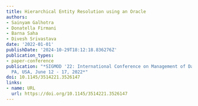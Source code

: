 ```yaml
---
title: Hierarchical Entity Resolution using an Oracle
authors:
- Sainyam Galhotra
- Donatella Firmani
- Barna Saha
- Divesh Srivastava
date: '2022-01-01'
publishDate: '2024-10-29T18:12:18.836276Z'
publication_types:
- paper-conference
publication: "*SIGMOD '22: International Conference on Management of Data, Philadelphia,
  PA, USA, June 12 - 17, 2022*"
doi: 10.1145/3514221.3526147
links:
- name: URL
  url: https://doi.org/10.1145/3514221.3526147
---
```

